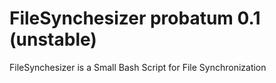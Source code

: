# FileSynchesizer probatum 0.1 (unstable)
FileSynchesizer is a Small Bash Script for File Synchronization


